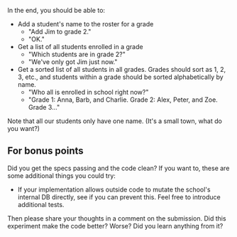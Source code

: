 In the end, you should be able to:

- Add a student's name to the roster for a grade
  - "Add Jim to grade 2."
  - "OK."
- Get a list of all students enrolled in a grade
  - "Which students are in grade 2?"
  - "We've only got Jim just now."
- Get a sorted list of all students in all grades.
  Grades should sort as 1, 2, 3, etc.,
  and students within a grade should be sorted alphabetically by name.
  - "Who all is enrolled in school right now?"
  - "Grade 1: Anna, Barb, and Charlie. Grade 2: Alex, Peter, and Zoe. Grade 3…"

Note that all our students only have one name.
(It's a small town, what do you want?)


## For bonus points

Did you get the specs passing and the code clean? If you want to, these are some additional things you could try:

* If your implementation allows outside code to mutate the school's internal DB directly, see if you can prevent this. Feel free to introduce additional tests.

Then please share your thoughts in a comment on the submission. Did this experiment make the code better? Worse? Did you learn anything from it?
